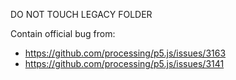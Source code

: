 DO NOT TOUCH LEGACY FOLDER

Contain official bug from:
- https://github.com/processing/p5.js/issues/3163
- https://github.com/processing/p5.js/issues/3141
